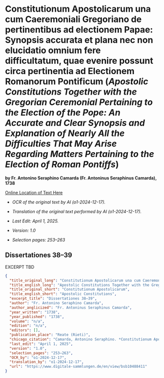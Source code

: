 # Constitutionum Apostolicarum una cum Caeremoniali Gregoriano de pertinentibus ad electionem Papae: Synopsis accurata et plana nec non elucidatio omnium fere difficultatum, quae evenire possunt circa pertinentia ad Electionem Romanorum Pontificum (*Apostolic Constitutions Together with the Gregorian Ceremonial Pertaining to the Election of the Pope: An Accurate and Clear Synopsis and Explanation of Nearly All the Difficulties That May Arise Regarding Matters Pertaining to the Election of Roman Pontiffs*)

**by Fr. Antonino Seraphino Camarda (Fr. Antoninus Seraphinus Camarda), 1738**

[Online Location of Text Here](https://www.digitale-sammlungen.de/en/view/bsb10488411)

- *OCR of the original text by AI (o1-2024-12-17).*

- *Translation of the original text performed by AI (o1-2024-12-17).*

- *Last Edit: April 1, 2025.*

- *Version: 1.0*

- *Selection pages: 253–263*

## Dissertationes 38–39

EXCERPT TBD

```json
{
  "title_original_long": "Constitutionum Apostolicarum una cum Caeremoniali Gregoriano de pertinentibus ad electionem Papae: Synopsis accurata et plana nec non elucidatio omnium fere difficultatum, quae evenire possunt circa pertinentia ad Electionem Romanorum Pontificum",
  "title_english_long": "Apostolic Constitutions Together with the Gregorian Ceremonial Pertaining to the Election of the Pope: An Accurate and Clear Synopsis and Explanation of Nearly All the Difficulties That May Arise Regarding Matters Pertaining to the Election of Roman Pontiffs",
  "title_original_short": "Constitutionum Apostolicarum",
  "title_english_short": "Apostolic Constitutions",
  "excerpt_title": "Dissertationes 38–39",
  "author": "Fr. Antonino Seraphino Camarda",
  "author_anglicized": "Fr. Antoninus Seraphinus Camarda",
  "year_written": "1738",
  "year_published": "1738",
  "volume": "n/a",
  "edition": "n/a",
  "editors": [],
  "publication_place": "Reate (Rieti)",
  "chicago_citation": "Camarda, Antonino Seraphino. *Constitutionum Apostolicarum una cum Caeremoniali Gregoriano de pertinentibus ad electionem Papae: Synopsis accurata et plana*. Reate: Apud Angelum Mancin Typographum Episcopalem, 1738.",
  "last_edit": "April 1, 2025",
  "version": "1.0",
  "selection_pages": "253–263",
  "OCR_by": "o1-2024-12-17",
  "translation_by": "o1-2024-12-17",
  "url": "https://www.digitale-sammlungen.de/en/view/bsb10488411"
}
```
